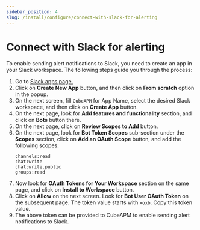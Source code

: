 ```yaml
---
sidebar_position: 4
slug: /install/configure/connect-with-slack-for-alerting
---
```


# Connect with Slack for alerting

To enable sending alert notifications to Slack, you need to create an app in your Slack workspace. The following steps guide you through the process:

1. Go to [Slack apps page.](https://api.slack.com/apps/)
2. Click on **Create New App** button, and then click on **From scratch** option in the popup.
3. On the next screen, fill `CubeAPM` for App Name, select the desired Slack workspace, and then click on **Create App** button.
4. On the next page, look for **Add features and functionality** section, and click on **Bots** button there.
5. On the next page, click on **Review Scopes to Add** button.
6. On the next page, look for **Bot Token Scopes** sub-section under the **Scopes** section, click on **Add an OAuth Scope** button, and add the following scopes:
   ```
   channels:read
   chat:write
   chat:write.public
   groups:read
   ```
7. Now look for **OAuth Tokens for Your Workspace** section on the same page, and click on **Install to Workspace** button.
8. Click on **Allow** on the next screen. Look for **Bot User OAuth Token** on the subsequent page. The token value starts with `xoxb`. Copy this token value.
9. The above token can be provided to CubeAPM to enable sending alert notifications to Slack.
